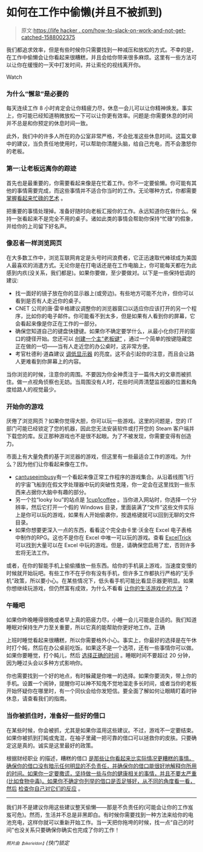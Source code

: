 # 如何在工作中偷懒(并且不被抓到)

> 原文:[https://life hacker . com/how-to-slack-on-work-and-not-get-catched-1588002375](https://lifehacker.com/how-to-slack-off-at-work-and-not-get-caught-1588002375)

我们都追求效率，但是有些时候你只需要找到一种减压和放松的方式。不幸的是，在工作中偷懒会让你看起来很糟糕，并且会给你带来很多麻烦。这里有一些方法可以让你在缓慢的一天中打发时间，并让索伦的视线离开你。

Watch

### 为什么“懈怠”是必要的

每天连续工作 8 小时肯定会让你精疲力尽，休息一会儿可以让你精神焕发。事实上，你可能已经知道稍微放松一下可以让你更有效率。问题是:你需要休息的时间并不总是和你预定的休息时间一致。

此外，我们中的许多人所在的办公室非常严格，不会批准这些休息时间。这篇文章中的建议，当负责任地使用时，可以帮助你清醒头脑，给自己充电，而不会激怒你的老板。

### 第一:让老板远离你的踪迹

首先也是最重要的，你需要看起来像是在忙着工作。你不一定要偷懒。你可能有其他的事情需要完成，而这些事情并不适合你当时的工作。无论哪种方式，你都需要 [掌握看起来忙碌的艺术](https://lifehacker.com/how-to-master-the-art-of-looking-busy-5952456) 。

把重要的事情处理掉。准备好随时向老板汇报你的工作。永远知道你在做什么。保持一张看起来不是完全不用的桌子。诸如此类的事情会帮助你保持“忙碌”的假象，并给你的上司留下好名声。

### 像忍者一样浏览网页

在大多数工作中，浏览互联网肯定是头号时间浪费者，它正迅速取代棒球成为美国人最喜欢的消遣方式。无论你是在打电话还是在工作电脑上，你可能每天都在为此感到内疚(没关系，我们都是)。如果你要做，至少要做对。以下是一些保持低调的建议:

*   找一面好的镜子放在你的显示器上(或旁边)。有些地方可能不允许，但你可以看到是否有人走近你的桌子。
*   CNET 公司的唐·雷辛格建议调整你的浏览器窗口以适应你应该打开的另一个程序，比如你的电子邮件。你可能看不到太多，但是如果有人看到你的屏幕，它会看起来像是你正在工作的一部分。
*   确保您知道自己的键盘快捷键。如果你不确定要学什么，从最小化你打开的窗口的捷径开始。您还可以 [创建一个主“老板键”](http://lifehacker.com/create-a-perfect-customized-boss-key-with-autohotkey-5379384) ，通过一个简单的按键隐藏您正在做的一切——当有人走近您的办公桌时，这非常方便。
*   考官杜德利·道森建议 [调低显示器](http://www.examiner.com/article/cubicle-101-how-to-surf-the-internet-at-work) 的亮度。这不会引起你的注意，而且会让路人更难看到你屏幕上的内容。

当你浏览的时候，注意你的周围。不要因为你全神贯注于一篇伟大的文章而被抓住。做一点视角侦察也无妨。当周围没有人时，花些时间弄清楚监视器的位置和角度给路人的视觉最少。

### 开始你的游戏

厌倦了浏览网页？如果你觉得大胆，你可以玩一些游戏。这里的问题是，您的 IT 部门可能已经锁定了您的机器，因此您无法安装软件或打开您的 Steam 客户端并下载您的库。反正那种游戏也不是很不起眼。为了不被发现，你需要变得有创造力。

市面上有大量免费的基于浏览器的游戏，但这里有一些最适合工作的游戏。为什么？因为他们让你看起来像在工作。

*   [cantuseeimbusy](http://cantyouseeimbusy.com/)有一个看起来像正常工作程序的游戏集合。从沿着线图飞行的宇宙飞船到在假文字处理器中玩的突破性克隆，你一定会在这里找到一些东西来占据你大脑中有趣的部分。
*   另一个拉“looky lou”的站点是 [1cup1coffee](http://1cup1coffee.com/x/) 。当你进入网站时，你选择一个分辨率，然后它打开一个假的 Windows 目录，里面装满了“文件”这些文件实际上是你可以玩的游戏，如果有人开始偷袭你，按退格键就可以回到无聊的文件目录。
*   如果你想要更深入一点的东西，看看这个完全由卡里·沃金在 Excel 电子表格中制作的RPG。这也不是你在 Excel 中唯一可以玩的游戏。查看 [ExcelTrick](http://www.exceltrick.com/interesting/excel-games-free-download/) 可以找到大量可以在 Excel 中玩的游戏。但是，请确保您启用了宏，否则许多宏将无法工作。

或者，在你的智能手机上偷偷播放一些东西。给你的手机装上游戏，当速度变慢的时候就开始玩吧。有些工作不在乎你有没有手机，但许多工作都执行严格的“无手机”政策，所以要小心。在某些情况下，低头看手机可能比看显示器更明显。如果你想继续玩游戏，但仍然富有成效，为什么不看看 [让你的生活游戏化的方法](https://lifehacker.com/the-best-tools-to-productively-gamify-every-aspect-of-1531404316) ？

### 午睡吧

如果你昨晚睡得很晚或者早上真的筋疲力尽，小睡一会儿可能是合适的。我们知道睡眠对保持生产力至关重要，所以它真的能帮助你更好地工作。正确

上班时睡觉看起来很糟糕，所以你需要格外小心。事实上，你最好的选择是在午休时打个盹，然后在办公桌前吃饭。如果这不是一个选项，还有一些事情你可以做。如果你要睡觉，打个盹儿，然后 [选择正确的时间](https://lifehacker.com/calculate-the-best-time-to-nap-with-this-interactive-na-5874738) 。睡眠时间不要超过 20 分钟，因为睡过头会以多种方式影响你。

你也需要找到一个好的地点，有时躲藏是你唯一的选择。如果你要消失，带上你的手机。设置一个闹钟，提醒你可以神不知鬼不觉地溜走多长时间，或者当你的老板开始怀疑你在哪里时，有一个同伙会给你发短信。要全面了解如何让眼睛盯着时钟休息，请查看我们的指南。

### 当你被抓住时，准备好一些好的借口

在某些时候，你会被抓，尤其是如果你滥用这些建议。不过，游戏不一定要结束。如果你被抓到打盹或鬼混，在袖子里藏一把可靠的借口可以拯救你的皮肤。只要确定这是真的。诚实是这里最好的政策。

根据财经职业 的描述，糟糕的借口 [是那些让你看起来比实际情况更糟糕的事情。确保你的借口没有暗示任何明显的不负责任，并确保你的借口能很好地解释你所用的时间。如果你一定要撒谎，坚持做一些与你的健康相关的事情，并且不要太严重(比如食物中毒)。如果你不确定你列举的借口是否足够好，从不同的角度看一看，然后](http://news.efinancialcareers.com/us-en/156007/good-and-not-so-good-excuses-to-get-out-of-work-for-a-job-interview/) [检查你自己对它们的反应](https://lifehacker.com/spot-bad-excuses-by-examining-your-own-reactions-to-the-1517307070) 。

* * *

我们并不是建议你用这些建议整天偷懒——那是不负责任的(可能会让你的工作岌岌可危)。然而，生活并不总是非黑即白。有时候你需要找到一种方法来给你的电池充电，这样你就可以重新开始工作。当一天把你拖垮的时候，找一点“自己的时间”也没关系只要确保你确实也完成了你的工作！

<small>*照片由*</small><small><small>*【bikerieldon】*</small></small>*(快门锁定*